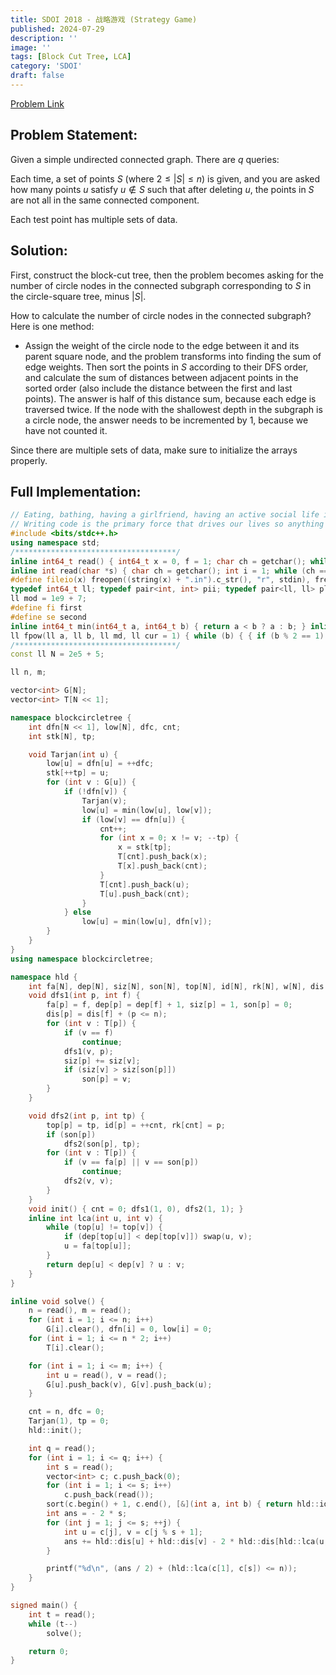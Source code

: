 ```yaml
---
title: SDOI 2018 - 战略游戏 (Strategy Game)
published: 2024-07-29
description: ''
image: ''
tags: [Block Cut Tree, LCA]
category: 'SDOI'
draft: false 
---
```


<a href="https://loj.ac/p/2562" target="_blank"> Problem Link </a>

## Problem Statement:

Given a simple undirected connected graph. There are $q$ queries:

Each time, a set of points $S$ (where $2 \le |S| \le n$) is given, and you are asked how many points $u$ satisfy $u \notin S$ such that after deleting $u$, the points in $S$ are not all in the same connected component.

Each test point has multiple sets of data.

## Solution:

First, construct the block-cut tree, then the problem becomes asking for the number of circle nodes in the connected subgraph corresponding to $S$ in the circle-square tree, minus $|S|$.

How to calculate the number of circle nodes in the connected subgraph? Here is one method:
- Assign the weight of the circle node to the edge between it and its parent square node, and the problem transforms into finding the sum of edge weights. Then sort the points in $S$ according to their DFS order, and calculate the sum of distances between adjacent points in the sorted order (also include the distance between the first and last points). The answer is half of this distance sum, because each edge is traversed twice. If the node with the shallowest depth in the subgraph is a circle node, the answer needs to be incremented by 1, because we have not counted it.

Since there are multiple sets of data, make sure to initialize the arrays properly.

## Full Implementation:
```cpp
// Eating, bathing, having a girlfriend, having an active social life is incidental, it gets in the way of code time.
// Writing code is the primary force that drives our lives so anything that interrupts that is wasteful.
#include <bits/stdc++.h>
using namespace std;
/************************************/
inline int64_t read() { int64_t x = 0, f = 1; char ch = getchar(); while (ch<'0'|| ch>'9') { if(ch == '-') f = -1; ch = getchar(); } while (ch >= '0' && ch <= '9') { x = x * 10 + ch - '0'; ch = getchar();} return x * f; }
inline int read(char *s) { char ch = getchar(); int i = 1; while (ch == ' ' || ch == '\n') ch = getchar(); while (ch != ' ' && ch != '\n') s[i++] = ch, ch = getchar(); s[i] = '\0'; return i - 1; }
#define fileio(x) freopen((string(x) + ".in").c_str(), "r", stdin), freopen((string(x) + ".out").c_str(), "w", stdout)
typedef int64_t ll; typedef pair<int, int> pii; typedef pair<ll, ll> pll; typedef long double ld;
ll mod = 1e9 + 7;
#define fi first
#define se second
inline int64_t min(int64_t a, int64_t b) { return a < b ? a : b; } inline int64_t max(int64_t a, int64_t b) { return a > b ? a : b; }
ll fpow(ll a, ll b, ll md, ll cur = 1) { while (b) { { if (b % 2 == 1) cur *= a; } a *= a, b = b / 2, a %= md, cur %= md; } return cur % md; }
/************************************/
const ll N = 2e5 + 5;

ll n, m;

vector<int> G[N];
vector<int> T[N << 1];

namespace blockcircletree {
    int dfn[N << 1], low[N], dfc, cnt;
    int stk[N], tp;

    void Tarjan(int u) {
        low[u] = dfn[u] = ++dfc;
        stk[++tp] = u;
        for (int v : G[u]) {
            if (!dfn[v]) {
                Tarjan(v);
                low[u] = min(low[u], low[v]);
                if (low[v] == dfn[u]) {
                    cnt++;
                    for (int x = 0; x != v; --tp) {
                        x = stk[tp];
                        T[cnt].push_back(x);
                        T[x].push_back(cnt);
                    }
                    T[cnt].push_back(u);
                    T[u].push_back(cnt);
                }
            } else
                low[u] = min(low[u], dfn[v]);
        }
    }
}
using namespace blockcircletree;

namespace hld {
    int fa[N], dep[N], siz[N], son[N], top[N], id[N], rk[N], w[N], dis[N], cnt;
    void dfs1(int p, int f) {
        fa[p] = f, dep[p] = dep[f] + 1, siz[p] = 1, son[p] = 0;
        dis[p] = dis[f] + (p <= n);
        for (int v : T[p]) {
            if (v == f)
                continue;
            dfs1(v, p);
            siz[p] += siz[v];
            if (siz[v] > siz[son[p]])
                son[p] = v;
        }
    }

    void dfs2(int p, int tp) {
        top[p] = tp, id[p] = ++cnt, rk[cnt] = p;
        if (son[p])
            dfs2(son[p], tp);
        for (int v : T[p]) {
            if (v == fa[p] || v == son[p])
                continue;
            dfs2(v, v);
        }
    }
    void init() { cnt = 0; dfs1(1, 0), dfs2(1, 1); }
    inline int lca(int u, int v) {
        while (top[u] != top[v]) {
            if (dep[top[u]] < dep[top[v]]) swap(u, v);
            u = fa[top[u]];
        }
        return dep[u] < dep[v] ? u : v;
    }
}

inline void solve() {
    n = read(), m = read();
    for (int i = 1; i <= n; i++)
        G[i].clear(), dfn[i] = 0, low[i] = 0;
    for (int i = 1; i <= n * 2; i++)
        T[i].clear();

    for (int i = 1; i <= m; i++) {
        int u = read(), v = read();
        G[u].push_back(v), G[v].push_back(u);
    }

    cnt = n, dfc = 0;
    Tarjan(1), tp = 0;
    hld::init();

    int q = read();
    for (int i = 1; i <= q; i++) {
        int s = read();
        vector<int> c; c.push_back(0);
        for (int i = 1; i <= s; i++)
            c.push_back(read());
        sort(c.begin() + 1, c.end(), [&](int a, int b) { return hld::id[a] < hld::id[b]; });
        int ans = - 2 * s;
        for (int j = 1; j <= s; ++j) {
            int u = c[j], v = c[j % s + 1];
            ans += hld::dis[u] + hld::dis[v] - 2 * hld::dis[hld::lca(u, v)];
        }

        printf("%d\n", (ans / 2) + (hld::lca(c[1], c[s]) <= n));
    }
}

signed main() {
    int t = read();
    while (t--)
        solve();

    return 0;
}
```
